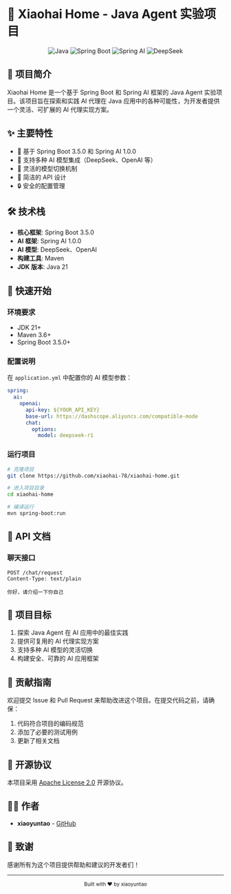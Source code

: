 # 🤖 Xiaohai Home - Java Agent 实验项目

<div align="center">

![Java](https://img.shields.io/badge/Java-ED8B00?style=for-the-badge&logo=openjdk&logoColor=white)
![Spring Boot](https://img.shields.io/badge/Spring_Boot-6DB33F?style=for-the-badge&logo=spring-boot&logoColor=white)
![Spring AI](https://img.shields.io/badge/Spring_AI-6DB33F?style=for-the-badge&logo=spring&logoColor=white)
![DeepSeek](https://img.shields.io/badge/DeepSeek-000000?style=for-the-badge&logo=deepseek&logoColor=white)

</div>

## 📖 项目简介

Xiaohai Home 是一个基于 Spring Boot 和 Spring AI 框架的 Java Agent 实验项目。该项目旨在探索和实践 AI 代理在 Java 应用中的各种可能性，为开发者提供一个灵活、可扩展的 AI 代理实现方案。

## ✨ 主要特性

- 🚀 基于 Spring Boot 3.5.0 和 Spring AI 1.0.0
- 🤖 支持多种 AI 模型集成（DeepSeek、OpenAI 等）
- 🔄 灵活的模型切换机制
- 📝 简洁的 API 设计
- 🔒 安全的配置管理

## 🛠️ 技术栈

- **核心框架**: Spring Boot 3.5.0
- **AI 框架**: Spring AI 1.0.0
- **AI 模型**: DeepSeek、OpenAI
- **构建工具**: Maven
- **JDK 版本**: Java 21

## 🚀 快速开始

### 环境要求

- JDK 21+
- Maven 3.6+
- Spring Boot 3.5.0+

### 配置说明

在 `application.yml` 中配置你的 AI 模型参数：

```yaml
spring:
  ai:
    openai:
      api-key: ${YOUR_API_KEY}
      base-url: https://dashscope.aliyuncs.com/compatible-mode
      chat:
        options:
          model: deepseek-r1
```

### 运行项目

```bash
# 克隆项目
git clone https://github.com/xiaohai-78/xiaohai-home.git

# 进入项目目录
cd xiaohai-home

# 编译运行
mvn spring-boot:run
```

## 📝 API 文档

### 聊天接口

```http
POST /chat/request
Content-Type: text/plain

你好，请介绍一下你自己
```

## 🎯 项目目标

1. 探索 Java Agent 在 AI 应用中的最佳实践
2. 提供可复用的 AI 代理实现方案
3. 支持多种 AI 模型的灵活切换
4. 构建安全、可靠的 AI 应用框架

## 🤝 贡献指南

欢迎提交 Issue 和 Pull Request 来帮助改进这个项目。在提交代码之前，请确保：

1. 代码符合项目的编码规范
2. 添加了必要的测试用例
3. 更新了相关文档

## 📄 开源协议

本项目采用 [Apache License 2.0](LICENSE) 开源协议。

## 👨‍💻 作者

- **xiaoyuntao** - [GitHub](https://github.com/xiaohai-78)

## 🙏 致谢

感谢所有为这个项目提供帮助和建议的开发者们！

---

<div align="center">
  <sub>Built with ❤️ by xiaoyuntao</sub>
</div> 